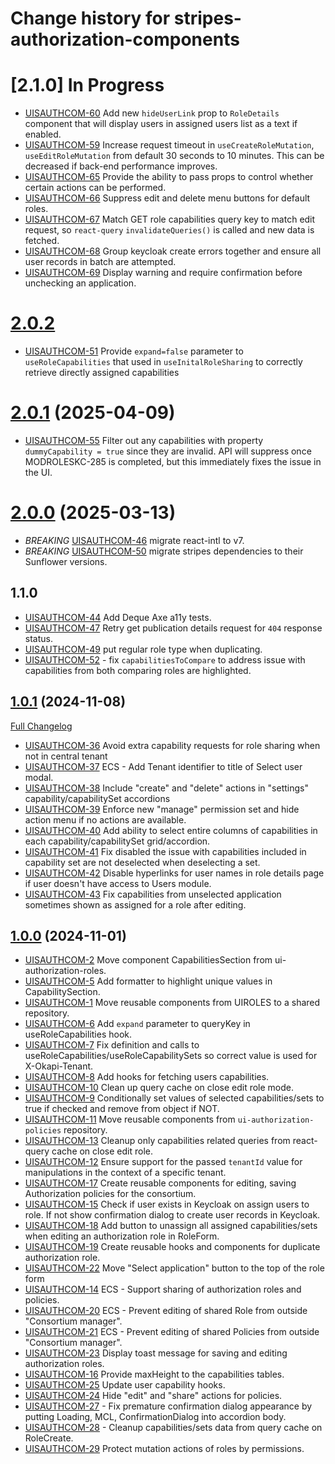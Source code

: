 # Change history for stripes-authorization-components

# [2.1.0] In Progress

* [UISAUTHCOM-60](https://folio-org.atlassian.net/browse/UISAUTHCOM-60) Add new `hideUserLink` prop to `RoleDetails` component that will display users in assigned users list as a text if enabled.
* [UISAUTHCOM-59](https://folio-org.atlassian.net/browse/UISAUTHCOM-59) Increase request timeout in `useCreateRoleMutation`, `useEditRoleMutation` from default 30 seconds to 10 minutes. This can be decreased if back-end performance improves.
* [UISAUTHCOM-65](https://folio-org.atlassian.net/browse/UISAUTHCOM-65) Provide the ability to pass props to control whether certain actions can be performed.
* [UISAUTHCOM-66](https://folio-org.atlassian.net/browse/UISAUTHCOM-66) Suppress edit and delete menu buttons for default roles.
* [UISAUTHCOM-67](https://folio-org.atlassian.net/browse/UISAUTHCOM-67) Match GET role capabilities query key to match edit request, so `react-query` `invalidateQueries()` is called and new data is fetched.
* [UISAUTHCOM-68](https://folio-org.atlassian.net/browse/UISAUTHCOM-68) Group keycloak create errors together and ensure all user records in batch are attempted.
* [UISAUTHCOM-69](https://folio-org.atlassian.net/browse/UISAUTHCOM-69) Display warning and require confirmation before unchecking an application.

# [2.0.2](https://github.com/folio-org/stripes-authorization-components/tree/v2.0.2)

* [UISAUTHCOM-51](https://folio-org.atlassian.net/browse/UISAUTHCOM-51) Provide `expand=false` parameter to `useRoleCapabilities` that used in `useInitalRoleSharing` to correctly retrieve directly assigned capabilities

# [2.0.1](https://github.com/folio-org/stripes-authorization-components/tree/v2.0.1) (2025-04-09)

* [UISAUTHCOM-55](https://folio-org.atlassian.net/browse/UISAUTHCOM-55) Filter out any capabilities with property `dummyCapability = true` since they are invalid. API will suppress once MODROLESKC-285 is completed, but this immediately fixes the issue in the UI.

# [2.0.0](https://github.com/folio-org/stripes-authorization-components/tree/v2.0.0) (2025-03-13)

* *BREAKING* [UISAUTHCOM-46](https://folio-org.atlassian.net/browse/UISAUTHCOM-46) migrate react-intl to v7.
* *BREAKING* [UISAUTHCOM-50](https://folio-org.atlassian.net/browse/UISAUTHCOM-50) migrate stripes dependencies to their Sunflower versions.

## 1.1.0

* [UISAUTHCOM-44](https://folio-org.atlassian.net/browse/UISAUTHCOM-44) Add Deque Axe a11y tests.
* [UISAUTHCOM-47](https://folio-org.atlassian.net/browse/UISAUTHCOM-47) Retry get publication details request for `404` response status.
* [UISAUTHCOM-49](https://folio-org.atlassian.net/browse/UISAUTHCOM-49) put regular role type when duplicating.
* [UISAUTHCOM-52](https://folio-org.atlassian.net/browse/UISAUTHCOM-52) - fix `capabilitiesToCompare` to address issue with capabilities from both comparing roles are highlighted.

## [1.0.1](https://github.com/folio-org/stripes-authorization-components/tree/v1.0.1) (2024-11-08)
[Full Changelog](https://github.com/folio-org/stripes-acq-components/compare/v1.0.0...v1.0.1)

* [UISAUTHCOM-36](https://folio-org.atlassian.net/browse/UISAUTHCOM-36) Avoid extra capability requests for role sharing when not in central tenant
* [UISAUTHCOM-37](https://folio-org.atlassian.net/browse/UISAUTHCOM-37) ECS - Add Tenant identifier to title of Select user modal.
* [UISAUTHCOM-38](https://folio-org.atlassian.net/browse/UISAUTHCOM-38) Include "create" and "delete" actions in "settings" capability/capabilitySet accordions
* [UISAUTHCOM-39](https://folio-org.atlassian.net/browse/UISAUTHCOM-39) Enforce new "manage" permission set and hide action menu if no actions are available.
* [UISAUTHCOM-40](https://folio-org.atlassian.net/browse/UISAUTHCOM-40) Add ability to select entire columns of capabilities in each capability/capabilitySet grid/accordion.
* [UISAUTHCOM-41](https://folio-org.atlassian.net/browse/UISAUTHCOM-41) Fix disabled the issue with capabilities included in capability set are not deselected when deselecting a set.
* [UISAUTHCOM-42](https://folio-org.atlassian.net/browse/UISAUTHCOM-42) Disable hyperlinks for user names in role details page if user doesn't have access to Users module.
* [UISAUTHCOM-43](https://folio-org.atlassian.net/browse/UISAUTHCOM-43) Fix capabilities from unselected application sometimes shown as assigned for a role after editing.

## [1.0.0](https://github.com/folio-org/stripes-authorization-components/tree/v1.0.0) (2024-11-01)

* [UISAUTHCOM-2](https://folio-org.atlassian.net/browse/UISAUTHCOM-2) Move component CapabilitiesSection from
  ui-authorization-roles.
* [UISAUTHCOM-5](https://folio-org.atlassian.net/browse/UISAUTHCOM-5) Add formatter to highlight unique values in
  CapabilitySection.
* [UISAUTHCOM-1](https://folio-org.atlassian.net/browse/UISAUTHCOM-1) Move reusable components from UIROLES to a shared
  repository.
* [UISAUTHCOM-6](https://folio-org.atlassian.net/browse/UISAUTHCOM-6) Add `expand` parameter to queryKey in
  useRoleCapabilities hook.
* [UISAUTHCOM-7](https://folio-org.atlassian.net/browse/UISAUTHCOM-7) Fix definition and calls to
  useRoleCapabilities/useRoleCapabilitySets so correct value is used for X-Okapi-Tenant.
* [UISAUTHCOM-8](https://folio-org.atlassian.net/browse/UISAUTHCOM-8) Add hooks for fetching users capabilities.
* [UISAUTHCOM-10](https://folio-org.atlassian.net/browse/UISAUTHCOM-10) Clean up query cache on close edit role mode.
* [UISAUTHCOM-9](https://folio-org.atlassian.net/browse/UISAUTHCOM-9) Conditionally set values of selected capabilities/sets to true if checked and remove from object if NOT.
* [UISAUTHCOM-11](https://folio-org.atlassian.net/browse/UISAUTHCOM-11) Move reusable components from `ui-authorization-policies` repository.
* [UISAUTHCOM-13](https://folio-org.atlassian.net/browse/UISAUTHCOM-13) Cleanup only capabilities related queries from react-query cache on close edit role.
* [UISAUTHCOM-12](https://folio-org.atlassian.net/browse/UISAUTHCOM-12) Ensure support for the passed `tenantId` value for manipulations in the context of a specific tenant.
* [UISAUTHCOM-17](https://folio-org.atlassian.net/browse/UISAUTHCOM-17) Create reusable components for editing, saving Authorization policies for the consortium.
* [UISAUTHCOM-15](https://folio-org.atlassian.net/browse/UISAUTHCOM-15) Check if user exists in Keycloak on assign users to role. If not show confirmation dialog to create user records in Keycloak.
* [UISAUTHCOM-18](https://folio-org.atlassian.net/browse/UISAUTHCOM-18) Add button to unassign all assigned capabilities/sets when editing an authorization role in RoleForm. 
* [UISAUTHCOM-19](https://folio-org.atlassian.net/browse/UISAUTHCOM-19) Create reusable hooks and components for duplicate authorization role.
* [UISAUTHCOM-22](https://folio-org.atlassian.net/browse/UISAUTHCOM-22) Move "Select application" button to the top of the role form
* [UISAUTHCOM-14](https://folio-org.atlassian.net/browse/UISAUTHCOM-14) ECS - Support sharing of authorization roles and policies.
* [UISAUTHCOM-20](https://folio-org.atlassian.net/browse/UISAUTHCOM-20) ECS - Prevent editing of shared Role from outside "Consortium manager".
* [UISAUTHCOM-21](https://folio-org.atlassian.net/browse/UISAUTHCOM-21) ECS - Prevent editing of shared Policies from outside "Consortium manager".
* [UISAUTHCOM-23](https://folio-org.atlassian.net/browse/UISAUTHCOM-23) Display toast message for saving and editing authorization roles.
* [UISAUTHCOM-16](https://folio-org.atlassian.net/browse/UISAUTHCOM-16) Provide maxHeight to the capabilities tables.
* [UISAUTHCOM-25](https://folio-org.atlassian.net/browse/UISAUTHCOM-25) Update user capability hooks.
* [UISAUTHCOM-24](https://folio-org.atlassian.net/browse/UISAUTHCOM-24) Hide "edit" and "share" actions for policies.
* [UISAUTHCOM-27](https://folio-org.atlassian.net/browse/UISAUTHCOM-27) - Fix premature confirmation dialog appearance by putting Loading, MCL, ConfirmationDialog into accordion body.
* [UISAUTHCOM-28](https://folio-org.atlassian.net/browse/UISAUTHCOM-28) - Cleanup capabilities/sets data from query cache on RoleCreate.
* [UISAUTHCOM-29](https://folio-org.atlassian.net/browse/UISAUTHCOM-29) Protect mutation actions of roles by permissions.
